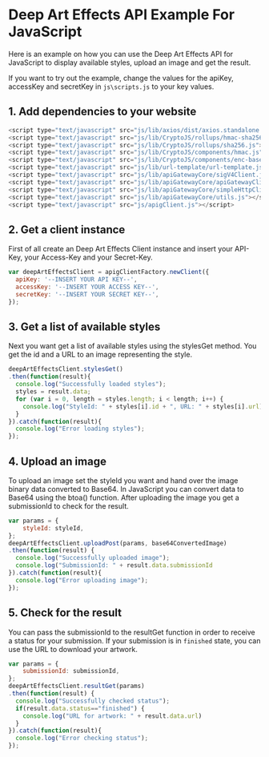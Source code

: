 # Deep Art Effects API Example For JavaScript
Here is an example on how you can use the Deep Art Effects API for JavaScript to
display available styles, upload an image and get the result.

If you want to try out the example, change the values for the apiKey, accessKey
and secretKey in `js\scripts.js` to your key values.

## 1. Add dependencies to your website
```javascript
<script type="text/javascript" src="js/lib/axios/dist/axios.standalone.js"></script>
<script type="text/javascript" src="js/lib/CryptoJS/rollups/hmac-sha256.js"></script>
<script type="text/javascript" src="js/lib/CryptoJS/rollups/sha256.js"></script>
<script type="text/javascript" src="js/lib/CryptoJS/components/hmac.js"></script>
<script type="text/javascript" src="js/lib/CryptoJS/components/enc-base64.js"></script>
<script type="text/javascript" src="js/lib/url-template/url-template.js"></script>
<script type="text/javascript" src="js/lib/apiGatewayCore/sigV4Client.js"></script>
<script type="text/javascript" src="js/lib/apiGatewayCore/apiGatewayClient.js"></script>
<script type="text/javascript" src="js/lib/apiGatewayCore/simpleHttpClient.js"></script>
<script type="text/javascript" src="js/lib/apiGatewayCore/utils.js"></script>
<script type="text/javascript" src="js/apigClient.js"></script>
```

## 2. Get a client instance
First of all create an Deep Art Effects Client instance and insert your API-Key,
your Access-Key and your Secret-Key.

```javascript
var deepArtEffectsClient = apigClientFactory.newClient({
  apiKey: '--INSERT YOUR API KEY--',
  accessKey: '--INSERT YOUR ACCESS KEY--',
  secretKey: '--INSERT YOUR SECRET KEY--',
});
```

## 3. Get a list of available styles
Next you want get a list of available styles using the stylesGet method. You
get the id and a URL to an image representing the style.

```javascript
deepArtEffectsClient.stylesGet()
.then(function(result){
  console.log("Successfully loaded styles");
  styles = result.data;
  for (var i = 0, length = styles.length; i < length; i++) {
    console.log("StyleId: " + styles[i].id + ", URL: " + styles[i].url);
  }
}).catch(function(result){
  console.log("Error loading styles");
});
```

## 4. Upload an image
To upload an image set the styleId you want and hand over the image binary data
converted to Base64. In JavaScript you can convert data to Base64 using the
btoa() function. After uploading the image you get a submissionId to check for
the result.
```javascript
var params = {
    styleId: styleId,
};
deepArtEffectsClient.uploadPost(params, base64ConvertedImage)
.then(function(result) {
  console.log("Successfully uploaded image");
  console.log("SubmissionId: " + result.data.submissionId
}).catch(function(result){
  console.log("Error uploading image");
});
```

## 5. Check for the result
You can pass the submissionId to the resultGet function in order to receive a
status for your submission. If your submission is in `finished` state, you can
use the URL to download your artwork.
```javascript
var params = {
    submissionId: submissionId,
};
deepArtEffectsClient.resultGet(params)
.then(function(result) {
  console.log("Successfully checked status");
  if(result.data.status=="finished") {
    console.log("URL for artwork: " + result.data.url)
  }
}).catch(function(result){
  console.log("Error checking status");
});
```
